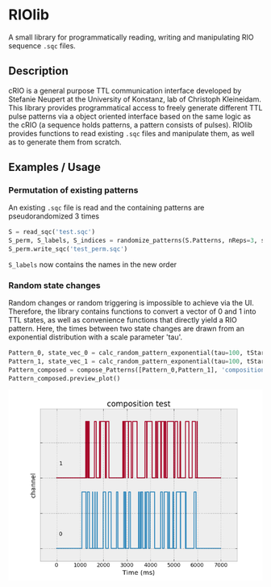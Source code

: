 # RIOlib
A small library for programmatically reading, writing and manipulating RIO sequence `.sqc` files.

## Description
cRIO is a general purpose TTL communication interface developed by Stefanie Neupert at the University of Konstanz, lab of Christoph Kleineidam. This library provides programmatical access to freely generate different TTL pulse patterns via a object oriented interface based on the same logic as the cRIO (a sequence holds patterns, a pattern consists of pulses). RIOlib provides functions to read existing `.sqc` files and manipulate them, as well as to generate them from scratch.

## Examples / Usage

### Permutation of existing patterns
An existing `.sqc` file is read and the containing patterns are pseudorandomized 3 times

```python
S = read_sqc('test.sqc')
S_perm, S_labels, S_indices = randomize_patterns(S.Patterns, nReps=3, seq_name='3x permuted', pseudorandom=True)
S_perm.write_sqc('test_perm.sqc')
```
`S_labels` now contains the names in the new order

### Random state changes
Random changes or random triggering is impossible to achieve via the UI. Therefore, the library contains functions to convert a vector of 0 and 1 into TTL states, as well as convenience functions that directly yield a RIO pattern. Here, the times between two state changes are drawn from an exponential distribution with a scale parameter 'tau'.

```python
Pattern_0, state_vec_0 = calc_random_pattern_exponential(tau=100, tStart=1000, tDuration=5000, tTotal=7000, channel=0, name='stim exp A')
Pattern_1, state_vec_1 = calc_random_pattern_exponential(tau=100, tStart=1000, tDuration=5000, tTotal=7000, channel=1, name='stim exp B')
Pattern_composed = compose_Patterns([Pattern_0,Pattern_1], 'composition test', total_duration=7000)
Pattern_composed.preview_plot()
```

![ ](https://github.com/grg2rsr/RIOlib/blob/master/screenshot.png  "Example")

